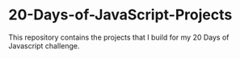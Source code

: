 # 20-Days-of-JavaScript-Projects
This repository contains the projects that I build for my 20 Days of Javascript challenge.
